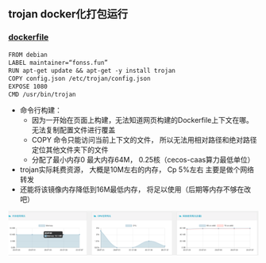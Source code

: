 ## trojan docker化打包运行
### [dockerfile](https://docs.docker.com/develop/develop-images/dockerfile_best-practices/)

```docker
FROM debian
LABEL maintainer=“fonss.fun”
RUN apt-get update && apt-get -y install trojan 
COPY config.json /etc/trojan/config.json
EXPOSE 1080
CMD /usr/bin/trojan
```

* 命令行构建：
  * 因为一开始在页面上构建，无法知道网页构建的Dockerfile上下文在哪。无法复制配置文件进行覆盖
  * COPY 命令只能访问当前上下文的文件， 所以无法用相对路径和绝对路径 定位其他文件夹下的文件
  * 分配了最小内存0 最大内存64M， 0.25核（cecos-caas算力最低单位）
* trojan实际耗费资源， 大概是10M左右的内存， Cp 5%左右 主要是做个网络转发
* 还能将该镜像内存降低到16M最低内存， 将足以使用（后期等内存不够在改吧）

![](./image/2022-08-06-20-39-15.png)